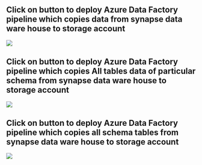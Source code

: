 <h2> Click on button to deploy Azure Data Factory pipeline which copies data from synapse data ware house to storage account </h2>
<a href="https://portal.azure.com/#create/Microsoft.Template/uri/https%3A%2F%2Fraw.githubusercontent.com%2Femumba-msft-data-pipelines%2Fsynapse-data-exporter%2Fmain%2FSynapseDataExporter%2FCopySingleTable%2FsynapseToBlobArmTemplate.json" target="_blank">
  <img src="https://aka.ms/deploytoazurebutton"/>
</a>

<h2> Click on button to deploy Azure Data Factory pipeline which copies All tables data of particular schema from synapse data ware house to storage account </h2>
<a href="https://portal.azure.com/#create/Microsoft.Template/uri/https%3A%2F%2Fraw.githubusercontent.com%2Femumba-msft-data-pipelines%2Fsynapse-data-exporter%2Fmain%2FSynapseDataExporter%2FCopyAllTablesOfSchema%2FallTablesFromSynapseToBlobArmTemplate.json" target="_blank">
  <img src="https://aka.ms/deploytoazurebutton"/>
</a>

<h2> Click on button to deploy Azure Data Factory pipeline which copies all schema tables from synapse data ware house to storage account </h2>
<a href="https://portal.azure.com/#create/Microsoft.Template/uri/https%3A%2F%2Fraw.githubusercontent.com%2Femumba-msft-data-pipelines%2Fsynapse-data-exporter%2Fmain%2FSynapseDataExporter%2FCopyAllSchemas%2FallScehmaTablesFromSynapseToBlob.json" target="_blank">
  <img src="https://aka.ms/deploytoazurebutton"/>
</a>
